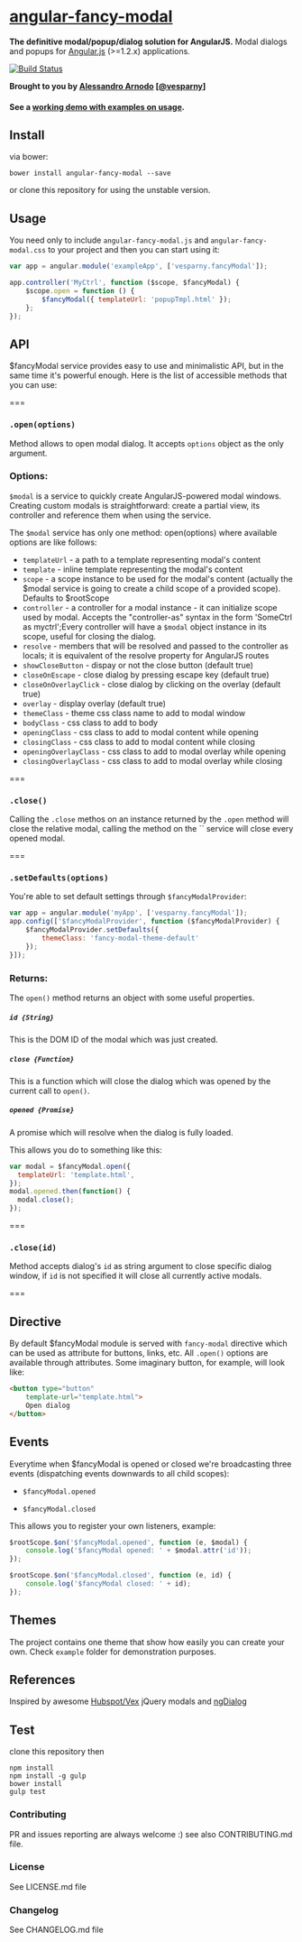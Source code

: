 # [angular-fancy-modal](http://vesparny.github.io/angular-fancy-modal)

**The definitive modal/popup/dialog solution for AngularJS.**
Modal dialogs and popups for [Angular.js](http://angularjs.org/) (>=1.2.x) applications.

[![Build Status](https://secure.travis-ci.org/vesparny/angular-fancy-modal.svg)](http://travis-ci.org/vesparny/angular-fancy-modal)

**Brought to you by [Alessandro Arnodo](http://alessandro.arnodo.net) [[@vesparny](https://twitter.com/vesparny)]**

#### See a [working demo with examples on usage](http://vesparny.github.io/angular-fancy-modal/).

## Install

via bower:

```
bower install angular-fancy-modal --save
```

or clone this repository for using the unstable version.

## Usage

You need only to include `angular-fancy-modal.js` and  `angular-fancy-modal.css` to your project and then you can start using it:

```javascript
var app = angular.module('exampleApp', ['vesparny.fancyModal']);

app.controller('MyCtrl', function ($scope, $fancyModal) {
	$scope.open = function () {
		$fancyModal({ templateUrl: 'popupTmpl.html' });
	};
});
```

## API

$fancyModal service provides easy to use and minimalistic API, but in the same time it's powerful enough. Here is the list of accessible methods that you can use:

===

### `.open(options)`

Method allows to open modal dialog. It accepts `options` object as the only argument.

### Options:

`$modal` is a service to quickly create AngularJS-powered modal windows. Creating custom modals is straightforward: create a partial view, its controller and reference them when using the service.

The `$modal` service has only one method: open(options) where available options are like follows:

* `templateUrl` - a path to a template representing modal's content
* `template` - inline template representing the modal's content
* `scope` - a scope instance to be used for the modal's content (actually the $modal service is going to create a child scope of a provided scope). Defaults to $rootScope
* `controller` - a controller for a modal instance - it can initialize scope used by modal. Accepts the "controller-as" syntax in the form 'SomeCtrl as myctrl';Every controller will have a `$modal` object instance in its scope, useful for closing the dialog.
* `resolve` - members that will be resolved and passed to the controller as locals; it is equivalent of the resolve property for AngularJS routes
* `showCloseButton` - dispay or not the close button (default true)
* `closeOnEscape` - close dialog by pressing escape key (default true)
* `closeOnOverlayClick` - close dialog by clicking on the overlay  (default true)
* `overlay` - display overlay  (default true)
* `themeClass` - theme css class name to add to modal window
* `bodyClass` - css class to add to body
* `openingClass` - css class to add to modal content while opening
* `closingClass` - css class to add to modal content while closing
* `openingOverlayClass` - css class to add to modal overlay while opening
* `closingOverlayClass` - css class to add to modal overlay while closing

===

### `.close()`

Calling the `.close` methos on an instance returned by the `.open` method will close the relative modal, calling the method on the `` service will close every opened modal.

===

### `.setDefaults(options)`

You're able to set default settings through `$fancyModalProvider`:

```javascript
var app = angular.module('myApp', ['vesparny.fancyModal']);
app.config(['$fancyModalProvider', function ($fancyModalProvider) {
	$fancyModalProvider.setDefaults({
		themeClass: 'fancy-modal-theme-default'
	});
}]);
```

### Returns:

The `open()` method returns an object with some useful properties.

##### ``id {String}``

This is the DOM ID of the modal which was just created.

##### `close {Function}`

This is a function which will close the dialog which was opened by the current call to `open()`.

##### `opened {Promise}`

A promise which will resolve when the dialog is fully loaded.

This allows you do to something like this:

```javascript
var modal = $fancyModal.open({
  templateUrl: 'template.html',
});
modal.opened.then(function() {
  modal.close();
});
```
===


### `.close(id)`

Method accepts dialog's `id` as string argument to close specific dialog window, if `id` is not specified it will close all currently active modals.

===

## Directive

By default $fancyModal module is served with `fancy-modal` directive which can be used as attribute for buttons, links, etc. All `.open()` options are available through attributes.
Some imaginary button, for example, will look like:

```html
<button type="button"
	template-url="template.html">
	Open dialog
</button>
```
## Events

Everytime when $fancyModal is opened or closed we're broadcasting three events (dispatching events downwards to all child scopes):

- `$fancyModal.opened`

- `$fancyModal.closed`

This allows you to register your own listeners, example:

```javascript
$rootScope.$on('$fancyModal.opened', function (e, $modal) {
	console.log('$fancyModal opened: ' + $modal.attr('id'));
});

$rootScope.$on('$fancyModal.closed', function (e, id) {
	console.log('$fancyModal closed: ' + id);
});
```

## Themes

The project contains one theme that show how easily you can create your own. Check `example` folder for demonstration purposes.

## References

Inspired by awesome [Hubspot/Vex](https://github.com/HubSpot/vex) jQuery modals and [ngDialog](https://github.com/likeastore/ngDialog)

## Test

clone this repository then

```
npm install
npm install -g gulp
bower install
gulp test
```

### Contributing

PR and issues reporting are always welcome :)
see also CONTRIBUTING.md file.

### License

See LICENSE.md file

### Changelog

See CHANGELOG.md file
